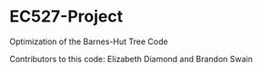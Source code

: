 # EC527-Project
Optimization of the Barnes-Hut Tree Code

Contributors to this code: Elizabeth Diamond and Brandon Swain
